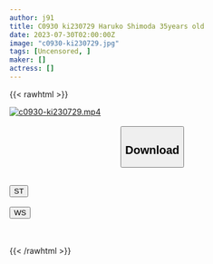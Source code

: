 ```yaml
---
author: j91
title: C0930 ki230729 Haruko Shimoda 35years old
date: 2023-07-30T02:00:00Z
image: "c0930-ki230729.jpg"
tags: [Uncensored, ]
maker: []
actress: []
---
```



{{< rawhtml >}}

<div class="video" data-videoid="ePzWjkVvWDCYazP">
    <a href="javascript:;">
        <img src="https://my.j91.asia/posts/c0930-ki230729/c0930-ki230729.jpg" width="WIDTH" height="HEIGHT" alt="c0930-ki230729.mp4" loading="lazy">
    </a>
</div>

<script type="text/javascript" src="https://j91.asia/asset/on-demand-st.js"></script>

<br>
  <link rel="stylesheet" href="https://j91.asia/asset/bs5.css">
  
  <center>
  <button class="btn btn-primary" type="button" data-bs-toggle="collapse" data-bs-target=".multi-collapse" aria-expanded="false" aria-controls="multiCollapseExample1 multiCollapseExample2"><h2>Download</h2></button></center>
</p>
<div class="row">
  <div class="col">
    <div class="collapse multi-collapse" id="multiCollapseExample1">
      <div class="card card-body">
	      	      <br>
<div class="buttons">  
<a href="https://streamtape.to/v/ePzWjkVvWDCYazP"><button class="btn-hover color-3"><i class="fa fa-download"></i> ST</button></a></div>
    </div>
  </div>
</div>
  <div class="col">
    <div class="collapse multi-collapse" id="multiCollapseExample2">
      <div class="card card-body">
	      <br>
<div class="buttons">
    <a href="https://wolfstream.tv/1y5hr22d04fz.html"><button class="btn-hover color-9"><i class="fa fa-download"></i> WS</button></a></div>
<br><br>
      </div>
    </div>
  </div>
</div>

{{< /rawhtml >}}